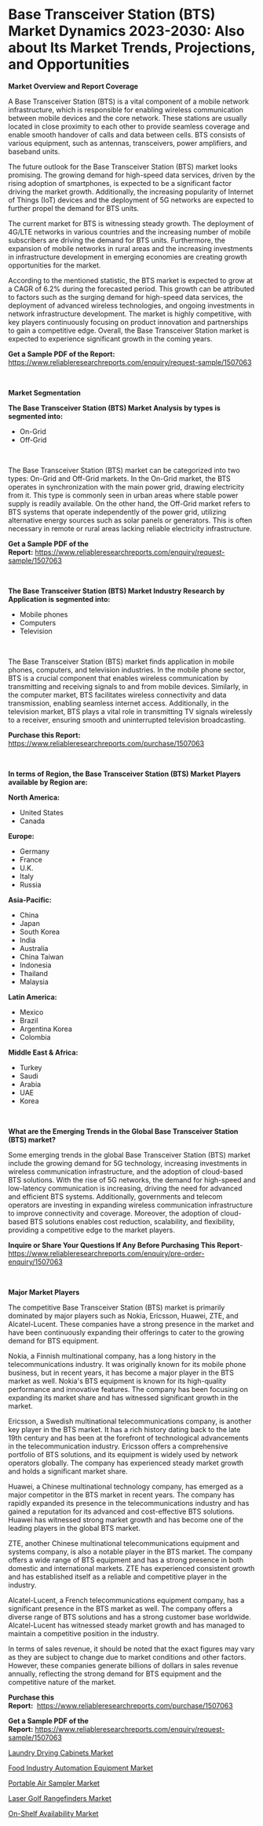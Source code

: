 <p><h1>Base Transceiver Station (BTS) Market Dynamics 2023-2030: Also about Its Market Trends, Projections, and Opportunities</h1></p><p><strong>Market Overview and Report Coverage</strong></p>
<p><p>A Base Transceiver Station (BTS) is a vital component of a mobile network infrastructure, which is responsible for enabling wireless communication between mobile devices and the core network. These stations are usually located in close proximity to each other to provide seamless coverage and enable smooth handover of calls and data between cells. BTS consists of various equipment, such as antennas, transceivers, power amplifiers, and baseband units.</p><p>The future outlook for the Base Transceiver Station (BTS) market looks promising. The growing demand for high-speed data services, driven by the rising adoption of smartphones, is expected to be a significant factor driving the market growth. Additionally, the increasing popularity of Internet of Things (IoT) devices and the deployment of 5G networks are expected to further propel the demand for BTS units.</p><p>The current market for BTS is witnessing steady growth. The deployment of 4G/LTE networks in various countries and the increasing number of mobile subscribers are driving the demand for BTS units. Furthermore, the expansion of mobile networks in rural areas and the increasing investments in infrastructure development in emerging economies are creating growth opportunities for the market.</p><p>According to the mentioned statistic, the BTS market is expected to grow at a CAGR of 6.2% during the forecasted period. This growth can be attributed to factors such as the surging demand for high-speed data services, the deployment of advanced wireless technologies, and ongoing investments in network infrastructure development. The market is highly competitive, with key players continuously focusing on product innovation and partnerships to gain a competitive edge. Overall, the Base Transceiver Station market is expected to experience significant growth in the coming years.</p></p>
<p><strong>Get a Sample PDF of the Report:</strong> <a href="https://www.reliableresearchreports.com/enquiry/request-sample/1507063">https://www.reliableresearchreports.com/enquiry/request-sample/1507063</a></p>
<p>&nbsp;</p>
<p><strong>Market Segmentation</strong></p>
<p><strong>The Base Transceiver Station (BTS) Market Analysis by types is segmented into:</strong></p>
<p><ul><li>On-Grid</li><li>Off-Grid</li></ul></p>
<p>&nbsp;</p>
<p><p>The Base Transceiver Station (BTS) market can be categorized into two types: On-Grid and Off-Grid markets. In the On-Grid market, the BTS operates in synchronization with the main power grid, drawing electricity from it. This type is commonly seen in urban areas where stable power supply is readily available. On the other hand, the Off-Grid market refers to BTS systems that operate independently of the power grid, utilizing alternative energy sources such as solar panels or generators. This is often necessary in remote or rural areas lacking reliable electricity infrastructure.</p></p>
<p><strong>Get a Sample PDF of the Report:</strong>&nbsp;<a href="https://www.reliableresearchreports.com/enquiry/request-sample/1507063">https://www.reliableresearchreports.com/enquiry/request-sample/1507063</a></p>
<p>&nbsp;</p>
<p><strong>The Base Transceiver Station (BTS) Market Industry Research by Application is segmented into:</strong></p>
<p><ul><li>Mobile phones</li><li>Computers</li><li>Television</li></ul></p>
<p>&nbsp;</p>
<p><p>The Base Transceiver Station (BTS) market finds application in mobile phones, computers, and television industries. In the mobile phone sector, BTS is a crucial component that enables wireless communication by transmitting and receiving signals to and from mobile devices. Similarly, in the computer market, BTS facilitates wireless connectivity and data transmission, enabling seamless internet access. Additionally, in the television market, BTS plays a vital role in transmitting TV signals wirelessly to a receiver, ensuring smooth and uninterrupted television broadcasting.</p></p>
<p><strong>Purchase this Report:</strong>&nbsp; <a href="https://www.reliableresearchreports.com/purchase/1507063">https://www.reliableresearchreports.com/purchase/1507063</a></p>
<p>&nbsp;</p>
<p><strong>In terms of Region, the Base Transceiver Station (BTS) Market Players available by Region are:</strong></p>
<p>
    <p> <strong> North America: </strong>
        <ul>
            <li>United States</li>
            <li>Canada</li>
        </ul>
        </p> 
    <p> <strong> Europe: </strong>
        <ul>
            <li>Germany</li>
            <li>France</li>
            <li>U.K.</li>
            <li>Italy</li>
            <li>Russia</li>
        </ul>
        </p> 
    <p> <strong> Asia-Pacific: </strong>
        <ul>
            <li>China</li>
            <li>Japan</li>
            <li>South Korea</li>
            <li>India</li>
            <li>Australia</li>
            <li>China Taiwan</li>
            <li>Indonesia</li>
            <li>Thailand</li>
            <li>Malaysia</li>
        </ul>
        </p> 
    <p> <strong> Latin America: </strong>
        <ul>
            <li>Mexico</li>
            <li>Brazil</li>
            <li>Argentina Korea</li>
            <li>Colombia</li>
        </ul>
        </p> 
    <p> <strong> Middle East & Africa: </strong>
        <ul>
            <li>Turkey</li>
            <li>Saudi</li>
            <li>Arabia</li>
            <li>UAE</li>
            <li>Korea</li>
        </ul>
    </p>
    </p>
<p>&nbsp;</p>
<p><strong>What are the Emerging Trends in the Global Base Transceiver Station (BTS) market?</strong></p>
<p><p>Some emerging trends in the global Base Transceiver Station (BTS) market include the growing demand for 5G technology, increasing investments in wireless communication infrastructure, and the adoption of cloud-based BTS solutions. With the rise of 5G networks, the demand for high-speed and low-latency communication is increasing, driving the need for advanced and efficient BTS systems. Additionally, governments and telecom operators are investing in expanding wireless communication infrastructure to improve connectivity and coverage. Moreover, the adoption of cloud-based BTS solutions enables cost reduction, scalability, and flexibility, providing a competitive edge to the market players.</p></p>
<p><strong>Inquire or Share Your Questions If Any Before Purchasing This Report</strong>- <a href="https://www.reliableresearchreports.com/enquiry/pre-order-enquiry/1507063">https://www.reliableresearchreports.com/enquiry/pre-order-enquiry/1507063</a></p>
<p>&nbsp;</p>
<p><strong>Major Market Players</strong></p>
<p><p>The competitive Base Transceiver Station (BTS) market is primarily dominated by major players such as Nokia, Ericsson, Huawei, ZTE, and Alcatel-Lucent. These companies have a strong presence in the market and have been continuously expanding their offerings to cater to the growing demand for BTS equipment.</p><p>Nokia, a Finnish multinational company, has a long history in the telecommunications industry. It was originally known for its mobile phone business, but in recent years, it has become a major player in the BTS market as well. Nokia's BTS equipment is known for its high-quality performance and innovative features. The company has been focusing on expanding its market share and has witnessed significant growth in the market.</p><p>Ericsson, a Swedish multinational telecommunications company, is another key player in the BTS market. It has a rich history dating back to the late 19th century and has been at the forefront of technological advancements in the telecommunication industry. Ericsson offers a comprehensive portfolio of BTS solutions, and its equipment is widely used by network operators globally. The company has experienced steady market growth and holds a significant market share.</p><p>Huawei, a Chinese multinational technology company, has emerged as a major competitor in the BTS market in recent years. The company has rapidly expanded its presence in the telecommunications industry and has gained a reputation for its advanced and cost-effective BTS solutions. Huawei has witnessed strong market growth and has become one of the leading players in the global BTS market.</p><p>ZTE, another Chinese multinational telecommunications equipment and systems company, is also a notable player in the BTS market. The company offers a wide range of BTS equipment and has a strong presence in both domestic and international markets. ZTE has experienced consistent growth and has established itself as a reliable and competitive player in the industry.</p><p>Alcatel-Lucent, a French telecommunications equipment company, has a significant presence in the BTS market as well. The company offers a diverse range of BTS solutions and has a strong customer base worldwide. Alcatel-Lucent has witnessed steady market growth and has managed to maintain a competitive position in the industry.</p><p>In terms of sales revenue, it should be noted that the exact figures may vary as they are subject to change due to market conditions and other factors. However, these companies generate billions of dollars in sales revenue annually, reflecting the strong demand for BTS equipment and the competitive nature of the market.</p></p>
<p><strong>Purchase this Report:</strong>&nbsp;&nbsp;<a href="https://www.reliableresearchreports.com/purchase/1507063">https://www.reliableresearchreports.com/purchase/1507063</a></p>
<p></p>
<p><strong>Get a Sample PDF of the Report:</strong>&nbsp;<a href="https://www.reliableresearchreports.com/enquiry/request-sample/1507063">https://www.reliableresearchreports.com/enquiry/request-sample/1507063</a></p>
<p><p><a href="https://www.linkedin.com/pulse/laundry-drying-cabinets-market-size-share-global-analysis-wyjne/">Laundry Drying Cabinets Market</a></p><p><a href="https://www.linkedin.com/pulse/food-industry-automation-equipment-market-size-forecast-2023/">Food Industry Automation Equipment Market</a></p><p><a href="https://medium.com/@norvalolson/portable-air-sampler-market-size-growth-forecast-2023-2030-85f28e8b5a7d">Portable Air Sampler Market</a></p><p><a href="https://medium.com/@ollierippin/laser-golf-rangefinders-market-size-growth-forecast-2023-2030-208ebb8c4b8c">Laser Golf Rangefinders Market</a></p><p><a href="https://www.linkedin.com/pulse/on-shelf-availability-market-size-forecast-2023-2030-insight-xperts/">On-Shelf Availability Market</a></p></p>